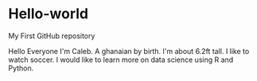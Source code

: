 # Hello-world
My First GitHub repository

Hello Everyone
I'm Caleb. A ghanaian by birth. I'm about 6.2ft tall. I like to watch soccer.
I would like to learn more on data science using R and Python.

